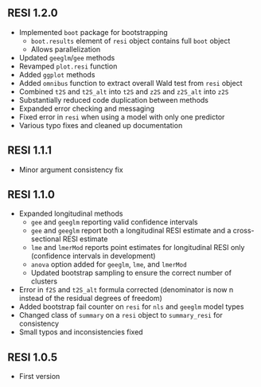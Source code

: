 ## RESI 1.2.0

* Implemented `boot` package for bootstrapping
  + `boot.results` element of `resi` object contains full `boot` object
  + Allows parallelization
* Updated `geeglm`/`gee` methods
* Revamped `plot.resi` function
* Added `ggplot` methods
* Added `omnibus` function to extract overall Wald test from `resi` object
* Combined `t2S` and `t2S_alt` into `t2S` and `z2S` and `z2S_alt` into `z2S`
* Substantially reduced code duplication between methods
* Expanded error checking and messaging
* Fixed error in `resi` when using a model with only one predictor
* Various typo fixes and cleaned up documentation

## RESI 1.1.1

* Minor argument consistency fix

## RESI 1.1.0

* Expanded longitudinal methods
  + `gee` and `geeglm` reporting valid confidence intervals
  + `gee` and `geeglm` report both a longitudinal RESI estimate and a cross-sectional RESI estimate
  + `lme` and `lmerMod` reports point estimates for longitudinal RESI only (confidence intervals in development)
  + `anova` option added for `geeglm`, `lme`, and `lmerMod`
  + Updated bootstrap sampling to ensure the correct number of clusters
* Error in `f2S` and `t2S_alt` formula corrected (denominator is now n instead of the residual degrees of freedom)
* Added bootstrap fail counter on `resi` for `nls` and `geeglm` model types
* Changed class of `summary` on a `resi` object to `summary_resi` for consistency
* Small typos and inconsistencies fixed

## RESI 1.0.5

* First version
